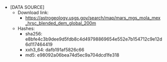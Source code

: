 - [DATA SOURCE]
    - Download link:
        - https://astrogeology.usgs.gov/search/map/mars_mgs_mola_mex_hrsc_blended_dem_global_200m
    - Hashes:
        - sha256: e8bfe4c3b9dee9d5fdb8c4d49798869654e552e7b154712c9e12d6d117464419
        - xxh3_64: dafb191af5826c66
        - md5: e98092a06bea74d5ec9a704dcd1fe318